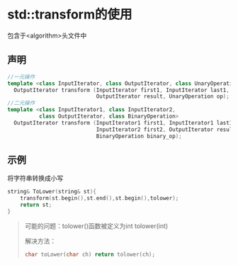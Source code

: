

# std::transform的使用

包含于\<algorithm\>头文件中

## 声明

```c++
//一元操作
template <class InputIterator, class OutputIterator, class UnaryOperation>
  OutputIterator transform (InputIterator first1, InputIterator last1,
                            OutputIterator result, UnaryOperation op);
//二元操作
template <class InputIterator1, class InputIterator2,
          class OutputIterator, class BinaryOperation>
  OutputIterator transform (InputIterator1 first1, InputIterator1 last1,
                            InputIterator2 first2, OutputIterator result,
                            BinaryOperation binary_op);
```

## 示例

将字符串转换成小写

```c++
string& ToLower(string& st){
    transform(st.begin(),st.end(),st.begin(),tolower);
    return st;
}
```

> 可能的问题：tolower()函数被定义为int tolower(int)
>
> 解决方法：
>
> ```c++
> char toLower(char ch) return tolower(ch);
> ```


